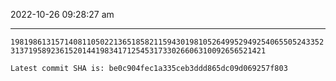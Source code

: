 2022-10-26 09:28:27 am

---

`1981986131571408110502213651858211594301981052649952949254065505243352313719589236152014419834171254531733026606310092656521421`

`Latest commit SHA is: be0c904fec1a335ceb3ddd865dc09d069257f803 `
